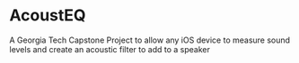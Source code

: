 # AcoustEQ
A Georgia Tech Capstone Project to allow any iOS device to measure sound levels and create an acoustic filter to add to a speaker

